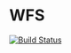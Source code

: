 # WFS

[![Build Status](https://www.travis-ci.org/sldevand/WFS.svg?branch=master)](https://www.travis-ci.org/sldevand/WFS)